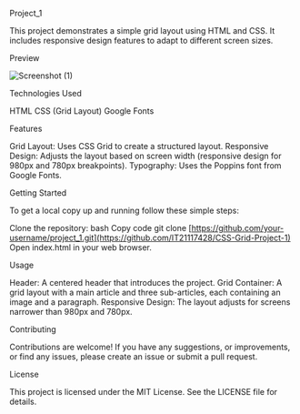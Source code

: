 Project_1

This project demonstrates a simple grid layout using HTML and CSS. It includes responsive design features to adapt to different screen sizes.

Preview

![Screenshot (1)](https://github.com/IT21117428/CSS-Grid-Project1/assets/87494020/36a4e025-9c5a-4f96-a604-a45ba08d293f)

Technologies Used

HTML
CSS (Grid Layout)
Google Fonts

Features

Grid Layout: Uses CSS Grid to create a structured layout.
Responsive Design: Adjusts the layout based on screen width (responsive design for 980px and 780px breakpoints).
Typography: Uses the Poppins font from Google Fonts.

Getting Started

To get a local copy up and running follow these simple steps:

Clone the repository:
bash
Copy code
git clone [https://github.com/your-username/project_1.git](https://github.com/IT21117428/CSS-Grid-Project-1)
Open index.html in your web browser.

Usage

Header: A centered header that introduces the project.
Grid Container: A grid layout with a main article and three sub-articles, each containing an image and a paragraph.
Responsive Design: The layout adjusts for screens narrower than 980px and 780px.

Contributing

Contributions are welcome! If you have any suggestions, or improvements, or find any issues, please create an issue or submit a pull request.

License

This project is licensed under the MIT License. See the LICENSE file for details.
